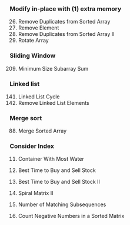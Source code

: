 ### Modify in-place with (1) extra memory
26. Remove Duplicates from Sorted Array
27. Remove Element
80. Remove Duplicates from Sorted Array II
189. Rotate Array

### Sliding Window
209. Minimum Size Subarray Sum

### Linked list
141. Linked List Cycle
203. Remove Linked List Elements

### Merge sort
88. Merge Sorted Array

### Consider Index
11. Container With Most Water
121. Best Time to Buy and Sell Stock
122. Best Time to Buy and Sell Stock II



59. Spiral Matrix II
792. Number of Matching Subsequences
1351. Count Negative Numbers in a Sorted Matrix